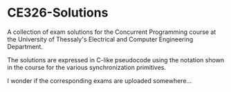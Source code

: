 # CE326-Solutions

A collection of exam solutions for the Concurrent Programming course at the University of Thessaly's Electrical and Computer Engineering Department.

The solutions are expressed in C-like pseudocode using the notation shown in the course for the various synchronization primitives.

I wonder if the corresponding exams are uploaded somewhere...

